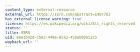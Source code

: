 ```yaml
---
content_type: external-resource
external_url: https://ssrn.com/abstract=1407703
has_external_license_warning: true
license: https://en.wikipedia.org/wiki/All_rights_reserved
status: ''
title: SSRN
uid: 8ee1b42d-cb03-449a-95a3-458ab80a52c5
wayback_url: ''
---
```

